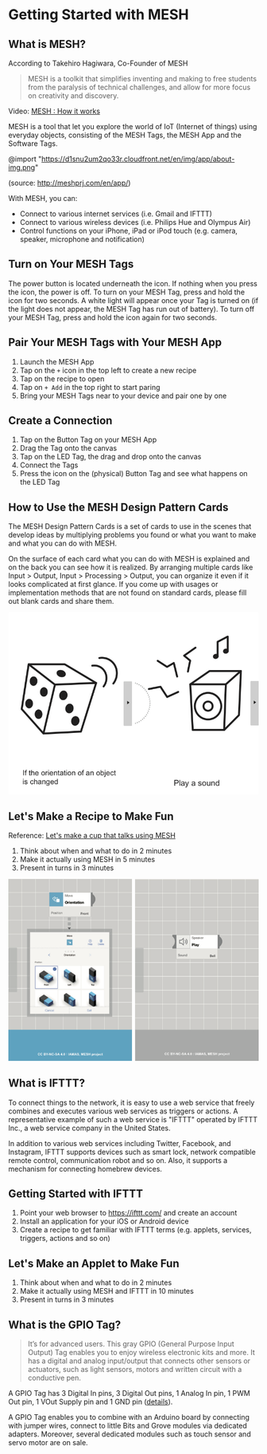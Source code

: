 # Getting Started with MESH

## What is MESH?

According to Takehiro Hagiwara, Co-Founder of MESH

> MESH is a toolkit that simplifies inventing and making to free students from the paralysis of technical challenges, and allow for more focus on creativity and discovery.

Video: [MESH : How it works](https://youtu.be/zgGyTU-pucM)

MESH is a tool that let you explore the world of IoT (Internet of things) using everyday objects, consisting of the MESH Tags, the MESH App and the Software Tags.

@import "https://d1snu2um2qo33r.cloudfront.net/en/img/app/about-img.png"

(source: http://meshprj.com/en/app/)

With MESH, you can:
- Connect to various internet services (i.e. Gmail and IFTTT)
- Connect to various wireless devices (i.e. Philips Hue and Olympus Air)
- Control functions on your iPhone, iPad or iPod touch (e.g. camera, speaker, microphone and notification)

## Turn on Your MESH Tags

The power button is located underneath the icon. If nothing when you press the icon, the power is off. To turn on your MESH Tag, press and hold the icon for two seconds. A white light will appear once your Tag is turned on (if the light does not appear, the MESH Tag has run out of battery). To turn off your MESH Tag, press and hold the icon again for two seconds.

## Pair Your MESH Tags with Your MESH App

1. Launch the MESH App
2. Tap on the `+` icon in the top left to create a new recipe
3. Tap on the recipe to open
4. Tap on `+ Add` in the top right to start paring
5. Bring your MESH Tags near to your device and pair one by one

## Create a Connection

1. Tap on the Button Tag on your MESH App
2. Drag the Tag onto the canvas
3. Tap on the LED Tag, the drag and drop onto the canvas
4. Connect the Tags
5. Press the icon on the (physical) Button Tag and see what happens on the LED Tag

## How to Use the MESH Design Pattern Cards

The MESH Design Pattern Cards is a set of cards to use in the scenes that develop ideas by multiplying problems you found or what you want to
make and what you can do with MESH.

On the surface of each card what you can do with MESH is explained and on the back you can see how it is realized. By arranging multiple cards like Input > Output, Input > Processing > Output, you can organize it even if it looks complicated at first glance. If you come up with usages or implementation methods that are not found on standard cards, please fill out blank cards and share them.

![trigger-action-top](/assets/trigger-action-top.png)

## Let's Make a Recipe to Make Fun

Reference: [Let's make a cup that talks using MESH](https://youtu.be/56IH6XfRHx4)

1. Think about when and what to do in 2 minutes
2. Make it actually using MESH in 5 minutes
3. Present in turns in 3 minutes

![trigger-action-bottom](/assets/trigger-action-bottom.png)

## What is IFTTT?

To connect things to the network, it is easy to use a web service that freely combines and executes various web services as triggers or actions. A representative example of such a web service is "IFTTT" operated by IFTTT Inc., a web service company in the United States.

In addition to various web services including Twitter, Facebook, and Instagram, IFTTT supports devices such as smart lock, network compatible remote control, communication robot and so on. Also, it supports a mechanism for connecting homebrew devices.

## Getting Started with IFTTT

1. Point your web browser to https://ifttt.com/ and create an account
2. Install an application for your iOS or Android device
3. Create a recipe to get familiar with IFTTT terms (e.g. applets, services, triggers, actions and so on)

## Let's Make an Applet to Make Fun

1. Think about when and what to do in 2 minutes
2. Make it actually using MESH and IFTTT in 10 minutes
3. Present in turns in 3 minutes

## What is the GPIO Tag?

> It’s for advanced users.
This gray GPIO (General Purpose Input Output) Tag enables you to enjoy wireless electronic kits and more. It has a digital and analog input/output that connects other sensors or actuators, such as light sensors, motors and written circuit with a conductive pen.

A GPIO Tag has 3 Digital In pins, 3 Digital Out pins, 1 Analog In pin, 1 PWM Out pin, 1 VOut Supply pin and 1 GND pin ([details](http://meshprj.com/support/faq/gpio/)).

A GPIO Tag enables you to combine with an Arduino board by connecting with jumper wires, connect to little Bits and Grove modules via dedicated adapters. Moreover, several dedicated modules such as touch sensor and servo motor are on sale.